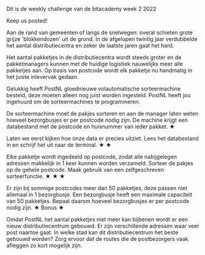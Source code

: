 Dit is de weekly challenge van de bitacademy
week 2 2022

Keep us posted!

Aan de rand van gemeenten of langs de snelwegen: overal schieten grote grijze 'blokkendozen' uit de grond. In de afgelopen twintig jaar verdubbelde het aantal distributiecentra en zeker de laatste jaren gaat het hard.

Het aantal pakketjes in de distributiecentra wordt steeds groter en de pakketmanagers kunnen met de huidige logistiek nauwelijks meer alle pakketjes aan. Op basis van postcode wordt elk pakketje nu handmatig in het juiste inlevervak gedaan.

Gelukkig heeft PostNL gloednieuwe volautomatische sorteermachine besteld, deze moeten alleen nog juist worden ingesteld. PostNL heeft jou ingehuurd om de sorteermachines te programmeren.

De sorteermachine moet de pakjes sorteren en aan de manager laten weten hoeveel bezorgbusjes er per postcode nodig zijn. De machine krijgt een databestand met de postcode en huisnummer van ieder pakket.
★

Laten we eerst kijken hoe onze data er precies uitziet. Lees het databestand in en schrijf het uit naar de terminal.
★ ★

Elke pakketje wordt ingedeeld op postcode, zodat alle nabijgelegen adressen makkelijk in 1 keer kunnen worden verzameld. Sorteer de pakjes op de gehele postcode. Maak gebruik van een zelfgeschreven sorteerfunctie.
★ ★ ★

Er zijn bij sommige postcodes meer dan 50 pakketjes, deze passen niet allemaal in 1 bezorgbusje. Een bezorgbusje heeft een maximale capaciteit van 50 pakketjes. Bepaal daarom hoeveel bezorgbusjes er per postcode nodig zijn.
★ Bonus ★

Omdat PostNL het aantal pakketjes niet meer kan bijbenen wordt er een nieuw distributiecentrum gebouwd. Er zijn verschillende adressen waar veel post naartoe gaat. In welke stad kan dit distributiecentrum het beste gebouwd worden? Zorg ervoor dat de routes die de postbezorgers vaak afleggen zo kort mogelijk zijn.